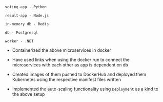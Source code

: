 ```
voting-app - Python

result-app - Node.js

in-memory db - Redis

db - Postgresql

worker - .NET
```

- Containerized the above microservices in docker

- Have used links when using the docker run to connect the microservices with each other as app is dependent on db

- Created images of them pushed to DockerHub and deployed them Kubernetes using the respective manifest files written

- Implemented the auto-scaling functionality using `Deployment` as a kind to the above setup
